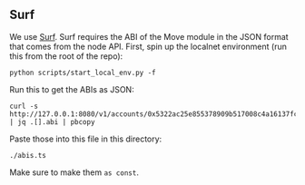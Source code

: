 ## Surf

We use [Surf](https://github.com/ThalaLabs/surf). Surf requires the ABI of the Move module in the JSON format that comes from the node API. First, spin up the localnet environment (run this from the root of the repo):

```
python scripts/start_local_env.py -f
```

Run this to get the ABIs as JSON:

```
curl -s http://127.0.0.1:8080/v1/accounts/0x5322ac25e855378909b517008c4a16137fc9dbd6c6ff8c5e762ab887002442e5/modules | jq .[].abi | pbcopy
```

Paste those into this file in this directory:

```
./abis.ts
```

Make sure to make them `as const`.
